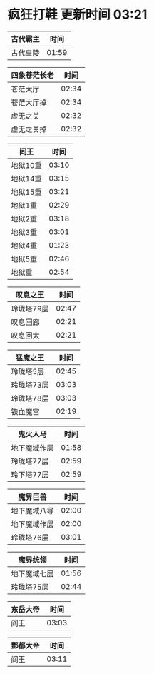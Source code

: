 # 疯狂打鞋 更新时间 03:21

| 古代霸主   | 时间    |
|--------|-------|
| 古代皇陵 | 01:59 |

| 四象苍茫长老   | 时间    |
|--------|-------|
| 苍茫大厅 | 02:34 |
| 苍茫大厅掉 | 02:34 |
| 虚无之关 | 02:32 |
| 虚无之关掉 | 02:32 |

| 间王   | 时间    |
|--------|-------|
| 地狱10重 | 03:10 |
| 地狱14重 | 03:15 |
| 地狱15重 | 03:21 |
| 地狱1重 | 02:29 |
| 地狱2重 | 03:18 |
| 地狱3重 | 03:01 |
| 地狱4重 | 01:23 |
| 地狱5重 | 02:46 |
| 地狱重 | 02:54 |

| 叹息之王   | 时间    |
|--------|-------|
| 玲珑塔79层 | 02:47 |
| 叹息回廊 | 02:21 |
| 叹息回太 | 02:21 |

| 猛魔之王   | 时间    |
|--------|-------|
| 玲珑塔5层 | 02:45 |
| 玲珑塔73层 | 03:03 |
| 玲珑塔78层 | 03:03 |
| 铁血魔宫 | 02:19 |

| 鬼火人马   | 时间    |
|--------|-------|
| 地下魔域作层 | 01:58 |
| 玲珑塔77层 | 02:59 |
| 玲下塔77层 | 02:59 |

| 魔界巨兽   | 时间    |
|--------|-------|
| 地下魔域八导 | 02:00 |
| 地下魔域作层 | 02:00 |
| 玲珑塔76层 | 03:01 |

| 魔界统领   | 时间    |
|--------|-------|
| 地下魔域七层 | 01:56 |
| 玲珑塔75层 | 02:44 |

| 东岳大帝   | 时间    |
|--------|-------|
| 阎王 | 03:03 |

| 酆都大帝   | 时间    |
|--------|-------|
| 阎王 | 03:11 |
